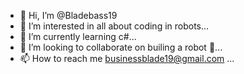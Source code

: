 - 👋 Hi, I’m @Bladebass19
- 👀 I’m interested in all about coding in robots...
- 🌱 I’m currently learning c#...
- 💞️ I’m looking to collaborate on builing a robot 🤖...
- 📫 How to reach me businessblade19@gmail.com ...

<!---
Bladebass19/Bladebass19 is a ✨ special ✨ repository because its `README.md` (this file) appears on your GitHub profile.
You can click the Preview link to take a look at your changes.
--->
